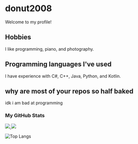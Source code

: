 # donut2008
Welcome to my profile!

## Hobbies
I like programming, piano, and photography.

## Programming languages I've used
I have experience with C#, C++, Java, Python, and Kotlin.

## why are most of your repos so half baked
idk i am bad at programming

### My GitHub Stats
 
<p>
 
<a href="https://github.com/donut2008/donut2008">
 
<img src="https://github-readme-stats.vercel.app/api?username=donut2008&show_icons=true&theme=dark"/>
 
</a>
 
<img src="https://github-readme-streak-stats.herokuapp.com?user=donut2008&theme=dark">

</p>

<p>
 
<img src="https://github-readme-stats.vercel.app/api/top-langs/?username=donut2008&theme=dark" alt="Top Langs">
 
</p>
